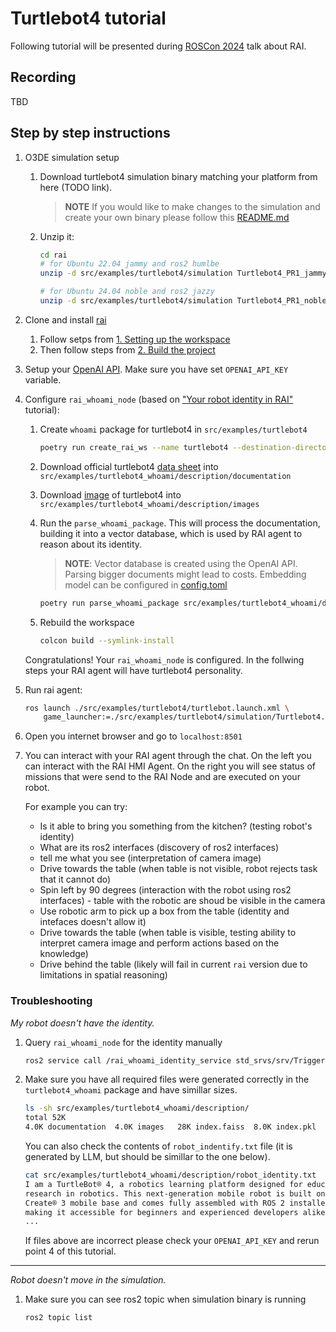 # Turtlebot4 tutorial

Following tutorial will be presented during [ROSCon 2024](https://roscon.ros.org/2024/) talk about RAI.

## Recording

TBD

## Step by step instructions

1. O3DE simulation setup

   1. Download turtlebot4 simulation binary matching your platform from here (TODO link).

      > **NOTE** If you would like to make changes to the simulation and create your own binary please follow this [README.md](https://github.com/RobotecAI/ROSCon2024Tutorial/README.md)

   2. Unzip it:

      ```bash
      cd rai
      # for Ubuntu 22.04 jammy and ros2 humlbe
      unzip -d src/examples/turtlebot4/simulation Turtlebot4_PR1_jammyhumlbe.zip

      # for Ubuntu 24.04 noble and ros2 jazzy
      unzip -d src/examples/turtlebot4/simulation Turtlebot4_PR1_noblejazzy.zip
      ```

2. Clone and install [rai](https://github.com/RobotecAI/rai)

   1. Follow setps from [1. Setting up the workspace](https://github.com/RobotecAI/rai?tab=readme-ov-file#1-setting-up-the-workspace)
   2. Then follow steps from [2. Build the project](https://github.com/RobotecAI/rai?tab=readme-ov-file#2-build-the-project)

3. Setup your [OpenAI API](https://openai.com/index/openai-api/). Make sure you have set `OPENAI_API_KEY` variable.

4. Configure `rai_whoami_node` (based on ["Your robot identity in RAI"](https://github.com/RobotecAI/rai/blob/development/docs/create_robots_whoami.md) tutorial):

   1. Create `whoami` package for turtlebot4 in `src/examples/turtlebot4`

      ```bash
      poetry run create_rai_ws --name turtlebot4 --destination-directory src/examples
      ```

   2. Download official turtlebot4 [data sheet](https://bit.ly/3KCp3Du) into
      `src/examples/turtlebot4_whoami/description/documentation`
   3. Download [image](https://s3.amazonaws.com/assets.clearpathrobotics.com/wp-content/uploads/2022/03/16113604/Turtlebot-4-20220207.44.png) of turtlebot4 into `src/examples/turtlebot4_whoami/description/images`
   4. Run the `parse_whoami_package`. This will process the documentation, building
      it into a vector database, which is used by RAI agent to reason about its identity.

      > **NOTE**: Vector database is created using the OpenAI API. Parsing bigger documents
      > might lead to costs. Embedding model can be configured in
      > [config.toml](https://github.com/RobotecAI/rai/blob/development/config.toml#L13)

      ```bash
      poetry run parse_whoami_package src/examples/turtlebot4_whoami/description
      ```

   5. Rebuild the workspace
      ```bash
      colcon build --symlink-install
      ```

   Congratulations! Your `rai_whoami_node` is configured. In the follwing steps
   your RAI agent will have turtlebot4 personality.

5. Run rai agent:

   ```bash
   ros launch ./src/examples/turtlebot4/turtlebot.launch.xml \
       game_launcher:=./src/examples/turtlebot4/simulation/Turtlebot4.GameLauncher
   ```

6. Open you internet browser and go to `localhost:8501`
7. You can interact with your RAI agent through the chat. On the left you can interact
   with the RAI HMI Agent. On the right you will see status of missions that were send
   to the RAI Node and are executed on your robot.

   For example you can try:

   - Is it able to bring you something from the kitchen? (testing robot's identity)
   - What are its ros2 interfaces (discovery of ros2 interfaces)
   - tell me what you see (interpretation of camera image)
   - Drive towards the table (when table is not visible, robot rejects task that it cannot do)
   - Spin left by 90 degrees (interaction with the robot using ros2 interfaces) - table with the robotic are shoud be visible in the camera
   - Use robotic arm to pick up a box from the table (identity and intefaces doesn't allow it)
   - Drive towards the table (when table is visible, testing ability to interpret camera image and perform actions based on the knowledge)
   - Drive behind the table (likely will fail in current `rai` version due to limitations in spatial reasoning)

### Troubleshooting

_My robot doesn't have the identity._

1. Query `rai_whoami_node` for the identity manually

   ```bash
   ros2 service call /rai_whoami_identity_service std_srvs/srv/Trigger
   ```

2. Make sure you have all required files were generated correctly in the `turtlebot4_whoami` package and have simillar sizes.

   ```bash
   ls -sh src/examples/turtlebot4_whoami/description/
   total 52K
   4.0K documentation  4.0K images   28K index.faiss  8.0K index.pkl  4.0K robot_constitution.txt  4.0K robot_identity.txt
   ```

   You can also check the contents of `robot_indentify.txt` file (it is generated by LLM, but should be simillar to the one below).

   ```bash
   cat src/examples/turtlebot4_whoami/description/robot_identity.txt
   I am a TurtleBot® 4, a robotics learning platform designed for education and
   research in robotics. This next-generation mobile robot is built on the iRobot®
   Create® 3 mobile base and comes fully assembled with ROS 2 installed and configured,
   making it accessible for beginners and experienced developers alike.
   ...
   ```

   If files above are incorrect please check your `OPENAI_API_KEY` and rerun point 4
   of this tutorial.

---

_Robot doesn't move in the simulation._

1. Make sure you can see ros2 topic when simulation binary is running

   ```bash
   ros2 topic list
   ```
